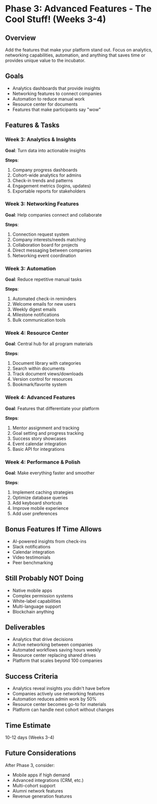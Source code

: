 # Phase 3: Advanced Features - The Cool Stuff! (Weeks 3-4)

## Overview

Add the features that make your platform stand out. Focus on analytics, networking capabilities, automation, and anything that saves time or provides unique value to the incubator.

## Goals

- Analytics dashboards that provide insights
- Networking features to connect companies
- Automation to reduce manual work
- Resource center for documents
- Features that make participants say "wow"

## Features & Tasks

### Week 3: Analytics & Insights

**Goal**: Turn data into actionable insights

**Steps**:

1. Company progress dashboards
2. Cohort-wide analytics for admins
3. Check-in trends and patterns
4. Engagement metrics (logins, updates)
5. Exportable reports for stakeholders

### Week 3: Networking Features

**Goal**: Help companies connect and collaborate

**Steps**:

1. Connection request system
2. Company interests/needs matching
3. Collaboration board for projects
4. Direct messaging between companies
5. Networking event coordination

### Week 3: Automation

**Goal**: Reduce repetitive manual tasks

**Steps**:

1. Automated check-in reminders
2. Welcome emails for new users
3. Weekly digest emails
4. Milestone notifications
5. Bulk communication tools

### Week 4: Resource Center

**Goal**: Central hub for all program materials

**Steps**:

1. Document library with categories
2. Search within documents
3. Track document views/downloads
4. Version control for resources
5. Bookmark/favorite system

### Week 4: Advanced Features

**Goal**: Features that differentiate your platform

**Steps**:

1. Mentor assignment and tracking
2. Goal setting and progress tracking
3. Success story showcases
4. Event calendar integration
5. Basic API for integrations

### Week 4: Performance & Polish

**Goal**: Make everything faster and smoother

**Steps**:

1. Implement caching strategies
2. Optimize database queries
3. Add keyboard shortcuts
4. Improve mobile experience
5. Add user preferences

## Bonus Features If Time Allows

- AI-powered insights from check-ins
- Slack notifications
- Calendar integration
- Video testimonials
- Peer benchmarking

## Still Probably NOT Doing

- Native mobile apps
- Complex permission systems
- White-label capabilities
- Multi-language support
- Blockchain anything

## Deliverables

- Analytics that drive decisions
- Active networking between companies
- Automated workflows saving hours weekly
- Resource center replacing shared drives
- Platform that scales beyond 100 companies

## Success Criteria

- Analytics reveal insights you didn't have before
- Companies actively use networking features
- Automation reduces admin work by 50%
- Resource center becomes go-to for materials
- Platform can handle next cohort without changes

## Time Estimate

10-12 days (Weeks 3-4)

## Future Considerations

After Phase 3, consider:

- Mobile apps if high demand
- Advanced integrations (CRM, etc.)
- Multi-cohort support
- Alumni network features
- Revenue generation features
